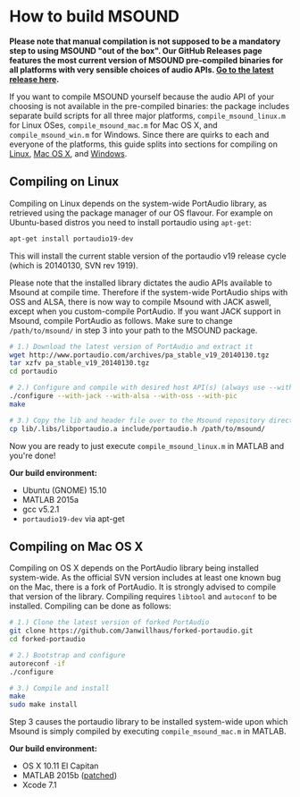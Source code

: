 # How to build MSOUND

**Please note that manual compilation is not supposed to be a mandatory step to using MSOUND "out of the box". Our GitHub Releases page features the most current version of MSOUND pre-compiled binaries for all platforms with very sensible choices of audio APIs. [Go to the latest release here](https://github.com/TGM-Oldenburg/Msound/releases/latest).**

If you want to compile MSOUND yourself because the audio API of your choosing is not available in the pre-compiled binaries: the package includes separate build scripts for all three major platforms, `compile_msound_linux.m` for Linux OSes, `compile_msound_mac.m` for Mac OS X, and `compile_msound_win.m` for Windows. Since there are quirks to each and everyone of the platforms, this guide splits into sections for compiling on [Linux](#compiling-on-linux), [Mac OS X](#compiling-on-mac-os-x), and [Windows](#compiling-on-windows).


## Compiling on Linux

Compiling on Linux depends on the system-wide PortAudio library, as retrieved using the package manager of our OS flavour. For example on Ubuntu-based distros you need to install portaudio using `apt-get`:

```bash
apt-get install portaudio19-dev
```

This will install the current stable version of the portaudio v19 release cycle (which is 20140130, SVN rev 1919).

Please note that the installed library dictates the audio APIs available to Msound at compile time. Therefore if the system-wide PortAudio ships with OSS and ALSA, there is now way to compile Msound with JACK aswell, except when you custom-compile PortAudio. If you want JACK support in Msound, compile PortAudio as follows. Make sure to change `/path/to/msound/` in step 3 into your path to the MSOUND package.

```bash
# 1.) Download the latest version of PortAudio and extract it
wget http://www.portaudio.com/archives/pa_stable_v19_20140130.tgz
tar xzfv pa_stable_v19_20140130.tgz
cd portaudio

# 2.) Configure and compile with desired host API(s) (always use --with-pic!)
./configure --with-jack --with-alsa --with-oss --with-pic
make

# 3.) Copy the lib and header file over to the Msound repository directory
cp lib/.libs/libportaudio.a include/portaudio.h /path/to/msound/
```

Now you are ready to just execute `compile_msound_linux.m` in MATLAB and you're done!

**Our build environment:**

* Ubuntu (GNOME) 15.10
* MATLAB 2015a
* gcc v5.2.1
* `portaudio19-dev` via apt-get



## Compiling on Mac OS X

Compiling on OS X depends on the PortAudio library being installed system-wide. As the official SVN version includes at least one known bug on the Mac, there is a fork of PortAudio. It is strongly advised to compile that version of the library. Compiling requires `libtool` and `autoconf` to be installed. Compiling can be done as follows:

```bash
# 1.) Clone the latest version of forked PortAudio
git clone https://github.com/Janwillhaus/forked-portaudio.git
cd forked-portaudio

# 2.) Bootstrap and configure
autoreconf -if
./configure

# 3.) Compile and install
make
sudo make install
```

Step 3 causes the portaudio library to be installed system-wide upon which Msound is simply compiled by executing `compile_msound_mac.m` in MATLAB.

**Our build environment:**

* OS X 10.11 El Capitan
* MATLAB 2015b ([patched](http://www.mathworks.com/matlabcentral/answers/246507-why-can-t-mex-find-a-supported-compiler-in-matlab-r2015b-after-i-upgraded-to-xcode-7))
* Xcode 7.1

